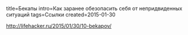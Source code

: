 title=Бекапы
intro=Как заранее обезопасить себя от непридвиденных ситуаций
tags=Ссылки
created=2015-01-30

<http://lifehacker.ru/2015/01/30/10-bekapov/>
